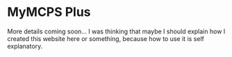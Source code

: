 # MyMCPS Plus 
More details coming soon... 
I was thinking that maybe I should explain how I created this website here or something, because how to use it is self explanatory.
